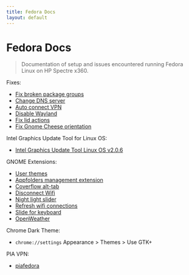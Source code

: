 ```yaml
---
title: Fedora Docs
layout: default
---
```


# Fedora Docs

> Documentation of setup and issues encountered running Fedora Linux on HP Spectre x360.

Fixes:
* [Fix broken package groups](/fixes/fix-broken-package-groups/README.md)
* [Change DNS server](/fixes/fix-dns-server/README.md)
* [Auto connect VPN](/fixes/fix-auto-connect-vpn/README.md)
* [Disable Wayland](/fixes/fix-disable-wayland/README.md)
* [Fix lid actions](/fixes/fix-lid-actions/README.md)
* [Fix Gnome Cheese orientation](/fixes/fix-gnome-cheese-orientation/README.md)

Intel Graphics Update Tool for Linux OS:
* [Intel Graphics Update Tool Linux OS v2.0.6](https://01.org/linuxgraphics/downloads/intel-graphics-update-tool-linux-os-v2.0.6)

GNOME Extensions:
* [User themes](https://extensions.gnome.org/extension/19/user-themes/)
* [Appfolders management extension](https://extensions.gnome.org/extension/1217/appfolders-manager/)
* [Coverflow alt-tab](https://extensions.gnome.org/extension/97/coverflow-alt-tab/)
* [Disconnect Wifi](https://extensions.gnome.org/extension/904/disconnect-wifi/)
* [Night light slider](https://extensions.gnome.org/extension/1276/night-light-slider/)
* [Refresh wifi connections](https://extensions.gnome.org/extension/905/refresh-wifi-connections/)
* [Slide for keyboard](https://extensions.gnome.org/extension/993/slide-for-keyboard/)
* [OpenWeather](https://extensions.gnome.org/extension/750/openweather/)

Chrome Dark Theme:
* `chrome://settings` Appearance > Themes > Use GTK+

PIA VPN:
* [piafedora](https://github.com/shaynewang/piafedora)


